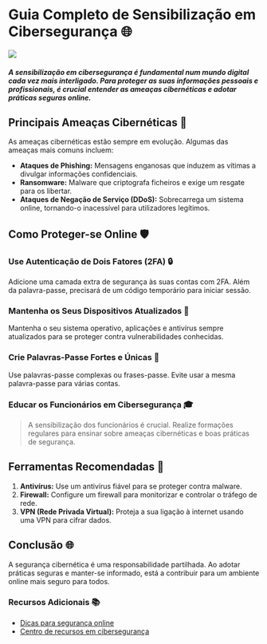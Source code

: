 # Guia Completo de Sensibilização em Cibersegurança :globe_with_meridians:

![](https://www.fccn.pt/media/2021/10/shutterstock_1931787956-1024x617.jpg)

##### A sensibilização em cibersegurança é fundamental num mundo digital cada vez mais interligado. Para proteger as suas informações pessoais e profissionais, é crucial entender as ameaças cibernéticas e adotar práticas seguras online.

## Principais Ameaças Cibernéticas :bug:

As ameaças cibernéticas estão sempre em evolução. Algumas das ameaças mais comuns incluem:

+ **Ataques de Phishing:** Mensagens enganosas que induzem as vítimas a divulgar informações confidenciais.
+ **Ransomware:** Malware que criptografa ficheiros e exige um resgate para os libertar. 
+ **Ataques de Negação de Serviço (DDoS):** Sobrecarrega um sistema online, tornando-o inacessível para utilizadores legítimos.

## Como Proteger-se Online :shield:

 ### **Use Autenticação de Dois Fatores (2FA)** :lock:

Adicione uma camada extra de segurança às suas contas com 2FA. Além da palavra-passe, precisará de um código temporário para iniciar sessão.

### **Mantenha os Seus Dispositivos Atualizados** :iphone:

Mantenha o seu sistema operativo, aplicações e antivírus sempre atualizados para se proteger contra vulnerabilidades conhecidas.

### **Crie Palavras-Passe Fortes e Únicas** :key:

Use palavras-passe complexas ou frases-passe. Evite usar a mesma palavra-passe para várias contas.

### **Educar os Funcionários em Cibersegurança** :mortar_board:

> A sensibilização dos funcionários é crucial. Realize formações regulares para ensinar sobre ameaças cibernéticas e boas práticas de segurança.

## Ferramentas Recomendadas :wrench:

1. **Antivírus:** Use um antivírus fiável para se proteger contra malware. 
2. **Firewall:** Configure um firewall para monitorizar e controlar o tráfego de rede. 
3. **VPN (Rede Privada Virtual):** Proteja a sua ligação à internet usando uma VPN para cifrar dados.

## Conclusão :globe_with_meridians:

A segurança cibernética é uma responsabilidade partilhada. Ao adotar práticas seguras e manter-se informado, está a contribuir para um ambiente online mais seguro para todos.

### Recursos Adicionais :books:

+ [Dicas para segurança online](https://www.exemplo.com/dicas-seguranca-online)
+ [Centro de recursos em cibersegurança](https://www.exemplo.com/recursos-ciberseguranca)
